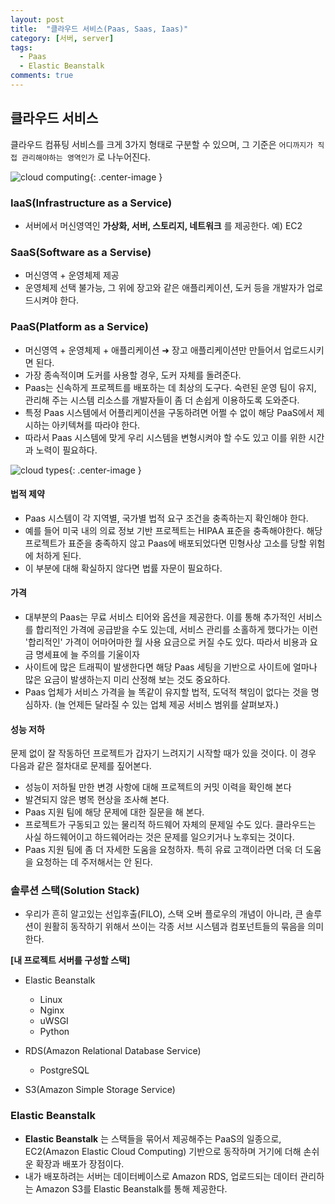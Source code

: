 ```yaml
---
layout: post
title:  "클라우드 서비스(Paas, Saas, Iaas)"
category: [서버, server]
tags:
  - Paas
  - Elastic Beanstalk
comments: true
---
```


## 클라우드 서비스
클라우드 컴퓨팅 서비스를 크게 3가지 형태로 구분할 수 있으며, 그 기준은 `어디까지가 직접 관리해야하는 영역인가` 로 나누어진다.

![cloud computing]({{site.url}}/assets/cloud-computing.jpg){: .center-image }

### IaaS(Infrastructure as a Service)
- 서버에서 머신영역인 **가상화, 서버, 스토리지, 네트워크** 를 제공한다. 예) EC2

### SaaS(Software as a Servise) 
- 머신영역 + 운영체제 제공 
- 운영체제 선택 불가능, 그 위에 장고와 같은 애플리케이션, 도커 등을 개발자가 업로드시켜야 한다.

### PaaS(Platform as a Service)
- 머신영역 + 운영체제 + 애플리케이션 ➜ 장고 애플리케이션만 만들어서 업로드시키면 된다. 
- 가장 종속적이며 도커를 사용할 경우, 도커 자체를 돌려준다.
- Paas는 신속하게 프로젝트를 배포하는 데 최상의 도구다. 숙련된 운영 팀이 유지, 관리해 주는 시스템 리소스를 개발자들이 좀 더 손쉽게 이용하도록 도와준다.
- 특정 Paas 시스템에서 어플리케이션을 구동하려면 어쩔 수 없이 해당 PaaS에서 제시하는 아키텍쳐를 따라야 한다.
- 따라서 Paas 시스템에 맞게 우리 시스템을 변형시켜야 할 수도 있고 이를 위한 시간과 노력이 필요하다.

![cloud types]({{site.url}}/assets/cloud-types.png){: .center-image }

#### 법적 제약
- Paas 시스템이 각 지역별, 국가별 법적 요구 조건을 충족하는지 확인해야 한다.
- 예를 들어 미국 내의 의료 정보 기반 프로젝트는 HIPAA 표준을 충족해야한다. 해당 프로젝트가 표준을 충족하지 않고 Paas에 배포되었다면 민형사상 고소를 당할 위험에 처하게 된다. 
- 이 부분에 대해 확실하지 않다면 법률 자문이 필요하다.

#### 가격
- 대부분의 Paas는 무료 서비스 티어와 옵션을 제공한다. 이를 통해 추가적인 서비스를 합리적인 가격에 공급받을 수도 있는데, 서비스 관리를 소홀하게 했다가는 이런 '합리적인' 가격이 어마어마한 월 사용 요금으로 커질 수도 있다. 따라서 비용과 요금 명세표에 늘 주의를 기울이자
- 사이트에 많은 트래픽이 발생한다면 해당 Paas 세팅을 기반으로 사이트에 얼마나 많은 요금이 발생하는지 미리 산정해 보는 것도 중요하다.
- Paas 업체가 서비스 가격을 늘 똑같이 유지할 법적, 도덕적 책임이 없다는 것을 명심하자. (늘 언제든 달라질 수 있는 업체 제공 서비스 범위를 살펴보자.)

#### 성능 저하
문제 없이 잘 작동하던 프로젝트가 갑자기 느려지기 시작할 때가 있을 것이다. 이 경우 다음과 같은 절차대로 문제를 짚어본다.

- 성능이 저하될 만한 변경 사항에 대해 프로젝트의 커밋 이력을 확인해 본다
- 발견되지 않은 병목 현상을 조사해 본다.
- Paas 지원 팀에 해당 문제에 대한 질문을 해 본다.
- 프로젝트가 구동되고 있는 물리적 하드웨어 자체의 문제일 수도 있다. 클라우드는 사실 하드웨어이고 하드웨어라는 것은 문제를 일으키거나 노후되는 것이다.
- Paas 지원 팀에 좀 더 자세한 도움을 요청하자. 특히 유료 고객이라면 더욱 더 도움을 요청하는 데 주저해서는 안 된다.

### 솔루션 스택(Solution Stack)
- 우리가 흔히 알고있는 선입후출(FILO), 스택 오버 플로우의 개념이 아니라, 큰 솔루션이 원활히 동작하기 위해서 쓰이는 각종 서브 시스템과 컴포넌트들의 묶음을 의미한다.

**[내 프로젝트 서버를 구성할 스택]**

- Elastic Beanstalk
	- Linux
	- Nginx
	- uWSGI
	- Python

- RDS(Amazon Relational Database Service)
	- PostgreSQL

- S3(Amazon Simple Storage Service)

### Elastic Beanstalk
- **Elastic Beanstalk** 는 스택들을 묶어서 제공해주는 PaaS의 일종으로, EC2(Amazon Elastic Cloud Computing) 기반으로 동작하며 거기에 더해 손쉬운 확장과 배포가 장점이다.
- 내가 배포하려는 서버는 데이터베이스로 Amazon RDS, 업로드되는 데이터 관리하는 Amazon S3를 Elastic Beanstalk를 통해 제공한다.